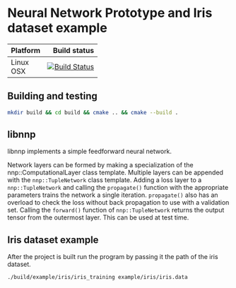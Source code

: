 # Neural Network Prototype and Iris dataset example

Platform | Build status
---------|-------------:
Linux<br>OSX | [![Build Status](https://travis-ci.org/denizevrenci/neural_network_prototype.svg?branch=master)](https://travis-ci.org/denizevrenci/neural_network_prototype)

## Building and testing
```sh
mkdir build && cd build && cmake .. && cmake --build .
```

## libnnp
libnnp implements a simple feedforward neural network.

Network layers can be formed by making a specialization of the nnp::ComputationalLayer class template.
Multiple layers can be appended with the `nnp::TupleNetwork` class template.
Adding a loss layer to a `nnp::TupleNetwork` and calling the `propagate()` function with the appropriate parameters trains the network a single iteration.
`propagate()` also has an overload to check the loss without back propagation to use with a validation set.
Calling the `forward()` function of `nnp::TupleNetwork` returns the output tensor from the outermost layer. This can be used at test time.

## Iris dataset example
After the project is built run the program by passing it the path of the iris dataset.

```sh
./build/example/iris/iris_training example/iris/iris.data
```

